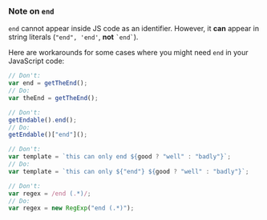 ### Note on `end`

`end` cannot appear inside JS code as an identifier. However, it **can** appear in string literals (`"end", 'end'`, **not** `` `end` ``).

Here are workarounds for some cases where you might need `end` in your JavaScript code:

```js
// Don't:
var end = getTheEnd();
// Do:
var theEnd = getTheEnd();

// Don't:
getEndable().end();
// Do:
getEndable()["end"]();

// Don't:
var template = `this can only end ${good ? "well" : "badly"}`;
// Do:
var template = `this can only ${"end"} ${good ? "well" : "badly"}`;

// Don't:
var regex = /end (.*)/;
// Do:
var regex = new RegExp("end (.*)");
```
